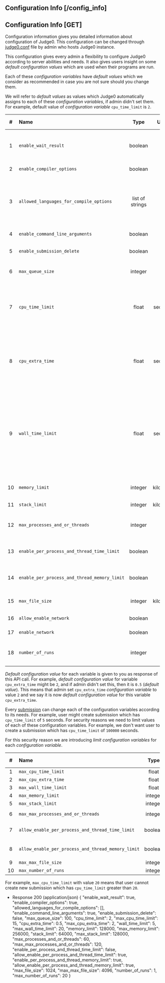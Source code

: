## Configuration Info [/config_info]
## Configuration Info [GET]
Configuration information gives you detailed information about configuration of Judge0.
This configuration can be changed through [judge0.conf](https://github.com/judge0/judge0/blob/master/judge0.conf)
file by admin who hosts Judge0 instance.

This configuration gives every admin a flexibility to configure Judge0 according to server abilities and needs. It also gives users
insight on some *default configuration values* which are used when their programs are run.

Each of these *configuration variables* have *default values* which we consider as recommended in case you are not sure should you change them.

We will refer to *default values* as values which Judge0 automatically assigns to each of these *configuration variables*,
if admin didn't set them. For example, default value of *configuration variable* `cpu_time_limit` is `2`.

|#    |Name|Type |Unit |Description|Default Value|
|:---:|:---|:---:|:---:|:----------|:------------|
|1|`enable_wait_result`|boolean||If enabled user can request to synchronously wait for submission result on submission create.|true|
|2|`enable_compiler_options`|boolean||If enabled user can set `compiler_options`.|true|
|3|`allowed_languages_for_compile_options`|list of strings||Languages for which setting compiler options is allowed.|Empty, i.e. for all languages it is allowed to set compiler options.|
|4|`enable_command_line_arguments`|boolean||If enabled user can set `command_line_arguments`.|true|
|5|`enable_submission_delete`|boolean||If enabled authorized user can [delete a submission](#submissions-submission-delete).|false|
|6|`max_queue_size`|integer||Maximum number of submissions that can wait in queue.|100|
|7|`cpu_time_limit`|float|second|Default runtime limit for every program (in seconds). Decimal numbers are allowed. Time in which the OS assigns the processor to different tasks is not counted.|2|
|8|`cpu_extra_time`|float|second|When a time limit is exceeded, wait for extra time, before killing the program. This has the advantage that the real execution time is reported, even though it slightly exceeds the limit.|0.5|
|9|`wall_time_limit`|float|second|Limit wall-clock time in seconds. Decimal numbers are allowed. This clock measures the time from the start of the program to its exit, for an external event. We recommend to use `cpu_time_limit` as the main limit, but set `wall_time_limit` to a much higher value as a precaution against sleeping programs.|5|
|10|`memory_limit`|integer|kilobyte|Limit address space of the program in kilobytes.|128000|
|11|`stack_limit`|integer|kilobyte|Limit process stack in kilobytes.|64000|
|12|`max_processes_and_or_threads`|integer||Maximum number of processes and/or threads program can create.|60|
|13|`enable_per_process_and_thread_time_limit`|boolean||If `true` then `cpu_time_limit` will be used as per process and thread.|false|
|14|`enable_per_process_and_thread_memory_limit`|boolean||If `true` then `memory_limit` will be used as per process and thread.|true|
|15|`max_file_size`|integer|kilobyte|Limit size of files created (or modified) by the program.|1024|
|16|`allow_enable_network`|boolean||If enabled user can set `enable_network`.|true|
|17|`enable_network`|boolean||If enabled program will have network access.|true|
|18|`number_of_runs`|integer||Run each program this many times and take average of time and memory.|1|

*Default configuration value* for each variable is given to you as response of this API call. For example, *default configuration value*
for variable `cpu_extra_time` might be `2`, and if admin didn't set this, then it is `0.5` (*default value*).
This means that admin set `cpu_extra_time` *configuration variable* to value `2` and we say it is now *default configuration value* for this
variable `cpu_extra_time`.

Every [submission](#submissions-submission) can change each of the configuration variables according to its needs. For example,
user might create submission which has `cpu_time_limit` of `5` seconds. For security reasons we need to limit values of each of these
configuration variables. For example, we don't want user to create a submission which has `cpu_time_limit` of `100000` seconds.

For this security reason we are introducing *limit configuration variables* for each *configuration variable*.

|#    |Name|Type |Unit |Description|Default Value|
|:---:|:---|:---:|:---:|:----------|:------------|
|1|`max_cpu_time_limit`|float|second|Maximum custom `cpu_time_limit`|15|
|2|`max_cpu_extra_time`|float|second|Maximum custom `cpu_extra_time`|2|
|3|`max_wall_time_limit`|float|second|Maximum custom `wall_time_limit`|20|
|4|`max_memory_limit`|integer|kilobyte|Maximum custom `memory_limit`|256000|
|5|`max_stack_limit`|integer|kilobyte|Maximum custom `stack_limit`|128000|
|6|`max_max_processes_and_or_threads`|integer||Maximum custom `max_processes_and_or_threads`|120|
|7|`allow_enable_per_process_and_thread_time_limit`|boolean||If `false` user won't be able to set `enable_per_process_and_thread_time_limit` to `true`|true|
|8|`allow_enable_per_process_and_thread_memory_limit`|boolean||If `false` user won't be able to set `enable_per_process_and_thread_memory_limit` to `true`|true|
|9|`max_max_file_size`|integer|kilobyte|Maximux custom `max_file_size`|4096|
|10|`max_number_of_runs`|integer||Maximum custom `number_of_runs`|20|

For example, `max_cpu_time_limit` with value `20` means that user cannot create new submission which has `cpu_time_limit` greater than `20`.

+ Response 200 (application/json)
    {
        "enable_wait_result": true,
        "enable_compiler_options": true,
        "allowed_languages_for_compile_options": [],
        "enable_command_line_arguments": true,
        "enable_submission_delete": false,
        "max_queue_size": 100,
        "cpu_time_limit": 2,
        "max_cpu_time_limit": 15,
        "cpu_extra_time": 0.5,
        "max_cpu_extra_time": 2,
        "wall_time_limit": 5,
        "max_wall_time_limit": 20,
        "memory_limit": 128000,
        "max_memory_limit": 256000,
        "stack_limit": 64000,
        "max_stack_limit": 128000,
        "max_processes_and_or_threads": 60,
        "max_max_processes_and_or_threads": 120,
        "enable_per_process_and_thread_time_limit": false,
        "allow_enable_per_process_and_thread_time_limit": true,
        "enable_per_process_and_thread_memory_limit": true,
        "allow_enable_per_process_and_thread_memory_limit": true,
        "max_file_size": 1024,
        "max_max_file_size": 4096,
        "number_of_runs": 1,
        "max_number_of_runs": 20
    }